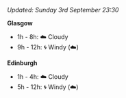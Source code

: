 *Updated: Sunday 3rd September 23:30*

**Glasgow**

* 1h - 8h: :cloud: Cloudy
* 9h - 12h: :cyclone: Windy (:cloud:)

**Edinburgh**

* 1h - 4h: :cloud: Cloudy
* 5h - 12h: :cyclone: Windy (:cloud:)
